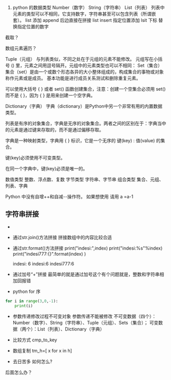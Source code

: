 1. python 的数据类型
Number（数字）
String（字符串）
List（列表）  列表中元素的类型可以不相同，它支持数字，字符串甚至可以包含列表（所谓嵌套）。
list 添加 append 后边直接在拼接
list insert 指定位置添加
lsit 下标 替换指定位置的数字

截取？

数组元素遍历？


Tuple（元组） 与列表类似，不同之处在于元组的元素不能修改。  元组写在小括号 () 里，元素之间用逗号隔开。元组中的元素类型也可以不相同：
Set（集合）
集合（set）是由一个或数个形态各异的大小整体组成的，构成集合的事物或对象称作元素或是成员。
基本功能是进行成员关系测试和删除重复元素。

可以使用大括号 { } 或者 set() 函数创建集合，注意：创建一个空集合必须用 set() 而不是 { }，因为 { } 是用来创建一个空字典。
 
Dictionary（字典）
字典（dictionary）是Python中另一个非常有用的内置数据类型。

列表是有序的对象集合，字典是无序的对象集合。两者之间的区别在于：字典当中的元素是通过键来存取的，而不是通过偏移存取。

字典是一种映射类型，字典用 { } 标识，它是一个无序的 键(key) : 值(value) 的集合。

键(key)必须使用不可变类型。

在同一个字典中，键(key)必须是唯一的。   

数值类型	整数、浮点数、复数
字节类型	字符串、字节串
组合类型	集合、元组、列表、字典


Python 中没有自增++和自减--操作符。 如果想使用 请用 a =a-1
## 字符串拼接
- 
-  通过str.join()方法拼接 拼接数组中的内容比较合适
- 通过str.format()方法拼接 
    print("indesi:",index)
    print("indesi:%s"%index)
    print("indesi777:{}".format(index) )
    
    indesi: 6
    indesi:6
    indesi777:6

- 通过加号“+”拼接 最简单的就是通过加号这个有个问题就是，整数和字符串相加回报错
- python for 序 
```python
for i in range(3,0,-1):
    print(i)
```
- 参数传递修改过程不可变对象 参数传递不能被修改
不可变数据（四个）：Number（数字）、String（字符串）、Tuple（元组）、Sets（集合）；
可变数据（两个）：List（列表）、Dictionary（字典）
- 比较方式 cmp_to_key

- 数组复制
tm_h=[ x for x in h]
- 去日苦多 如何怎么?

后面怎么办？